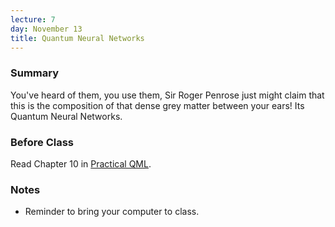 ```yaml
---
lecture: 7
day: November 13
title: Quantum Neural Networks
--- 
```


### Summary
You've heard of them, you use them, Sir Roger Penrose just might claim that this is the composition of that dense grey matter between your ears! Its Quantum Neural Networks.

### Before Class
Read Chapter 10 in [Practical QML](https://www.packtpub.com/product/a-practical-guide-to-quantum-machine-learning-and-quantum-optimization/9781804613832).


### Notes
- Reminder to bring your computer to class.
